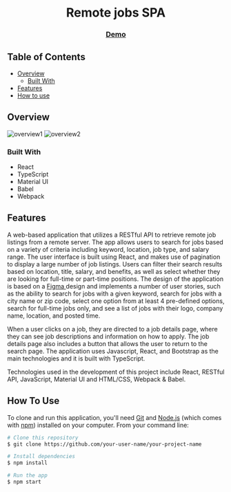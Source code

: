 <!-- Please update value in the {}  -->

<h1 align="center">Remote jobs SPA</h1>

<div align="center">
  <h3>
    <a href="https://github-jobs-86113.web.app/?">
      Demo
    </a>
  </h3>
</div>

<!-- TABLE OF CONTENTS -->

## Table of Contents

- [Overview](#overview)
  - [Built With](#built-with)
- [Features](#features)
- [How to use](#how-to-use)

<!-- OVERVIEW -->

## Overview

![overview1](https://user-images.githubusercontent.com/34000861/215329749-0444f6cb-7a4c-4dd3-a0b2-d5a570350ae5.JPG)
![overview2](https://user-images.githubusercontent.com/34000861/215329771-213120de-1e38-4347-a480-8820234f38d4.JPG)


### Built With

<!-- This section should list any major frameworks that you built your project using. Here are a few examples.-->

- React
- TypeScript
- Material UI
- Babel
- Webpack

## Features
A web-based application that utilizes a RESTful API to retrieve remote job listings from a remote server. The app allows users to search for jobs based on a variety of criteria including keyword, location, job type, and salary range. 
The user interface is built using React, and makes use of pagination to display a large number of job listings. Users can filter their search results based on location, title, salary, and benefits, as well as select whether they are looking for full-time or part-time positions.
 The design of the application is based on a <a href="https://www.figma.com/file/gAkVx9CdOqnJcCjJ7nVNkw/job-search?node-id=0%3A1"> Figma </a> design and implements a number of user stories, such as the ability to search for jobs with a given keyword, search for jobs with a city name or zip code, select one option from at least 4 pre-defined options, search for full-time jobs only, and see a list of jobs with their logo, company name, location, and posted time.

When a user clicks on a job, they are directed to a job details page, where they can see job descriptions and information on how to apply. The job details page also includes a button that allows the user to return to the search page. The application uses Javascript, React, and Bootstrap as the main technologies and it is built with TypeScript.

Technologies used in the development of this project include React, RESTful API, JavaScript, Material UI and HTML/CSS, Webpack & Babel.



## How To Use

<!-- Example: -->

To clone and run this application, you'll need [Git](https://git-scm.com) and [Node.js](https://nodejs.org/en/download/) (which comes with [npm](http://npmjs.com)) installed on your computer. From your command line:

```bash
# Clone this repository
$ git clone https://github.com/your-user-name/your-project-name

# Install dependencies
$ npm install

# Run the app
$ npm start
```
